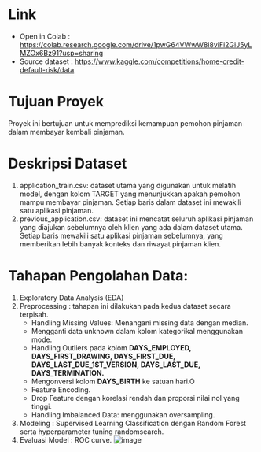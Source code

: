 # **Link**
  - Open in Colab  : https://colab.research.google.com/drive/1pwG64VWwW8i8viFi2GiJ5yLMZOx6Bz91?usp=sharing
  - Source dataset : https://www.kaggle.com/competitions/home-credit-default-risk/data

# **Tujuan Proyek**
Proyek ini bertujuan untuk memprediksi kemampuan pemohon pinjaman dalam membayar kembali pinjaman.

# **Deskripsi Dataset**
1. application_train.csv: dataset utama yang digunakan untuk melatih model, dengan kolom TARGET yang menunjukkan apakah pemohon mampu membayar pinjaman. Setiap baris dalam dataset ini mewakili satu aplikasi pinjaman.
2. previous_application.csv: dataset ini mencatat seluruh aplikasi pinjaman yang diajukan sebelumnya oleh klien yang ada dalam dataset utama. Setiap baris mewakili satu aplikasi pinjaman sebelumnya, yang memberikan lebih banyak konteks dan riwayat pinjaman klien.

# **Tahapan Pengolahan Data**:
1. Exploratory Data Analysis (EDA)
2. Preprocessing : tahapan ini dilakukan pada kedua dataset secara terpisah.
   * Handling Missing Values: Menangani missing data dengan median.
   * Mengganti data unknown dalam kolom kategorikal menggunakan mode.
   * Handling Outliers pada kolom **DAYS_EMPLOYED, DAYS_FIRST_DRAWING, DAYS_FIRST_DUE, DAYS_LAST_DUE_1ST_VERSION, DAYS_LAST_DUE, DAYS_TERMINATION.**
   * Mengonversi kolom **DAYS_BIRTH** ke satuan hari.O
   * Feature Encoding.
   * Drop Feature dengan korelasi rendah dan proporsi nilai nol yang tinggi.
   * Handling Imbalanced Data: menggunakan oversampling.
4. Modeling : Supervised Learning Classification dengan Random Forest serta hyperparameter tuning randomsearch.
5. Evaluasi Model : ROC curve.
![image](https://github.com/user-attachments/assets/e3ac2f33-326f-4b4e-8c94-c643db5e1b67)


